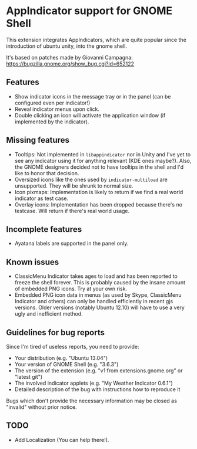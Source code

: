 # AppIndicator support for GNOME Shell
This extension integrates AppIndicators, which are quite popular since the introduction of ubuntu unity, into the gnome shell.

It's based on patches made by Giovanni Campagna: https://bugzilla.gnome.org/show_bug.cgi?id=652122

## Features
* Show indicator icons in the message tray or in the panel (can be configured even per indicator!)
* Reveal indicator menus upon click.
* Double clicking an icon will activate the application window (if implemented by the indicator).

## Missing features
* Tooltips: Not implemented in `libappindicator` nor in Unity and I've yet to see any indicator using it for anything relevant (KDE ones maybe?). Also, the GNOME designers decided not to have tooltips in the shell and I'd like to honor that decision.
* Oversized icons like the ones used by `indicator-multiload` are unsupported. They will be shrunk to normal size.
* Icon pixmaps: Implementation is likely to return if we find a real world indicator as test case.
* Overlay icons: Implementation has been dropped because there's no testcase. Will return if there's real world usage.

## Incomplete features
* Ayatana labels are supported in the panel only.

## Known issues
* ClassicMenu Indicator takes ages to load and has been reported to freeze the shell forever. This is probably caused by the insane amount of embedded PNG icons. Try at your own risk.
* Embedded PNG icon data in menus (as used by Skype, ClassicMenu Indicator and others) can only be handled efficiently in recent gjs versions. Older versions (notably Ubuntu 12.10) will have to use a very ugly and inefficient method.

## Guidelines for bug reports
Since I'm tired of useless reports, you need to provide:
* Your distribution (e.g. "Ubuntu 13.04")
* Your version of GNOME Shell (e.g. "3.6.3")
* The version of the extension (e.g. "v1 from extensions.gnome.org" or "latest git")
* The involved indicator applets (e.g. "My Weather Indicator 0.6.1")
* Detailed description of the bug with instructions how to reproduce it

Bugs which don't provide the necessary information may be closed as "invalid" without prior notice.

## TODO
* Add Localization (You can help there!).

